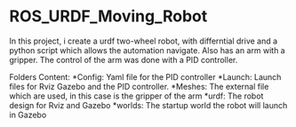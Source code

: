 # ROS_URDF_Moving_Robot

In this project, i create a urdf two-wheel robot, 
with differntial drive and a python script which allows the automation navigate. 
Also has an arm with a gripper. The control of the arm was done with a PID controller.

Folders Content:
*Config: Yaml file for the PID controller
*Launch: Launch files for Rviz Gazebo and the PID controller.
*Meshes: The external file which are used, in this case is the gripper of the arm 
*urdf: The robot design for Rviz and Gazebo
*worlds: The startup world the robot will launch in Gazebo



